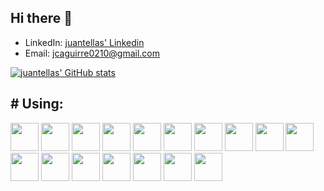 ## Hi there 👋

- LinkedIn: [juantellas' Linkedin](https://www.linkedin.com/in/juan-camilo-aguirre-202881314/)
- Email: jcaguirre0210@gmail.com

[![juantellas' GitHub stats](https://github-readme-stats.vercel.app/api?username=juantellas)](https://github.com/anuraghazra/github-readme-stats)

<h2> # Using:</h2>

<p align="left">
  <img src="https://cdn.jsdelivr.net/gh/devicons/devicon@latest/icons/anaconda/anaconda-original.svg" width="45" height="45" />
  <img src="https://cdn.jsdelivr.net/gh/devicons/devicon/icons/vscode/vscode-original.svg" width="45" height="45" />
  <img src="https://cdn.jsdelivr.net/gh/devicons/devicon@latest/icons/dbeaver/dbeaver-original.svg" width="45" height="45" />
  <img src="https://cdn.jsdelivr.net/gh/devicons/devicon@latest/icons/docker/docker-original.svg" width="45" height="45" />
  <img src="https://cdn.jsdelivr.net/gh/devicons/devicon@latest/icons/flask/flask-original.svg" width="45" height="45" />
  <img src="https://cdn.jsdelivr.net/gh/devicons/devicon@latest/icons/git/git-original.svg" width="45" height="45" />
  <img src="https://cdn.jsdelivr.net/gh/devicons/devicon@latest/icons/jupyter/jupyter-original-wordmark.svg" width="45" height="45" />
  <img src="https://cdn.jsdelivr.net/gh/devicons/devicon@latest/icons/kaggle/kaggle-original.svg" width="45" height="45" />
  <img src="https://cdn.jsdelivr.net/gh/devicons/devicon@latest/icons/latex/latex-original.svg" width="45" height="45" />
  <img src="https://cdn.jsdelivr.net/gh/devicons/devicon@latest/icons/matplotlib/matplotlib-original.svg" width="45" height="45" />
  <img src="https://cdn.jsdelivr.net/gh/devicons/devicon@latest/icons/mysql/mysql-original.svg" width="45" height="45" />
  <img src="https://cdn.jsdelivr.net/gh/devicons/devicon@latest/icons/numpy/numpy-original.svg" width="45" height="45" />
  <img src="https://cdn.jsdelivr.net/gh/devicons/devicon@latest/icons/pandas/pandas-original.svg" width="45" height="45" />
  <img src="https://cdn.jsdelivr.net/gh/devicons/devicon@latest/icons/plotly/plotly-original.svg" width="45" height="45" />
  <img src="https://cdn.jsdelivr.net/gh/devicons/devicon@latest/icons/postgresql/postgresql-original.svg" width="45" height="45" />
  <img src="https://cdn.jsdelivr.net/gh/devicons/devicon@latest/icons/python/python-original.svg" width="45" height="45" />
  <img src="https://cdn.jsdelivr.net/gh/devicons/devicon@latest/icons/r/r-original.svg" width="45" height="45" />
</p>


          
